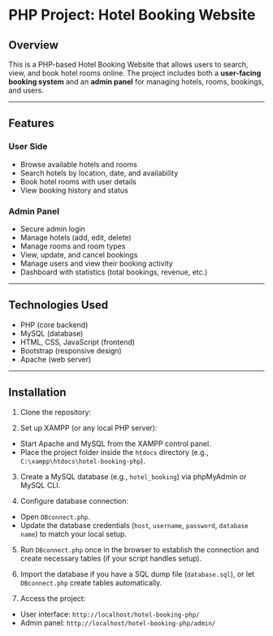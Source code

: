 # PHP Project: Hotel Booking Website

## Overview
This is a PHP-based Hotel Booking Website that allows users to search, view, and book hotel rooms online. The project includes both a **user-facing booking system** and an **admin panel** for managing hotels, rooms, bookings, and users.

---

## Features

### User Side
- Browse available hotels and rooms
- Search hotels by location, date, and availability
- Book hotel rooms with user details
- View booking history and status

### Admin Panel
- Secure admin login
- Manage hotels (add, edit, delete)
- Manage rooms and room types
- View, update, and cancel bookings
- Manage users and view their booking activity
- Dashboard with statistics (total bookings, revenue, etc.)

---

## Technologies Used
- PHP (core backend)
- MySQL (database)
- HTML, CSS, JavaScript (frontend)
- Bootstrap (responsive design)
- Apache (web server)

---

## Installation
1. Clone the repository:

2. Set up XAMPP (or any local PHP server):
- Start Apache and MySQL from the XAMPP control panel.
- Place the project folder inside the `htdocs` directory (e.g., `C:\xampp\htdocs\hotel-booking-php`).

3. Create a MySQL database (e.g., `hotel_booking`) via phpMyAdmin or MySQL CLI.

4. Configure database connection:
- Open `DBconnect.php`.
- Update the database credentials (`host`, `username`, `password`, `database name`) to match your local setup.

5. Run `DBconnect.php` once in the browser to establish the connection and create necessary tables (if your script handles setup).

6. Import the database if you have a SQL dump file (`database.sql`), or let `DBconnect.php` create tables automatically.

7. Access the project:
- User interface: `http://localhost/hotel-booking-php/`
- Admin panel: `http://localhost/hotel-booking-php/admin/`

